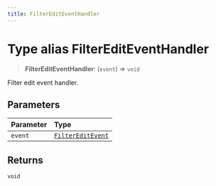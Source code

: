 ```yaml
---
title: FilterEditEventHandler
---
```


# Type alias FilterEditEventHandler

> **FilterEditEventHandler**: (`event`) => `void`

Filter edit event handler.

## Parameters

| Parameter | Type |
| :------ | :------ |
| `event` | [`FilterEditEvent`](type-alias.FilterEditEvent.md) |

## Returns

`void`
